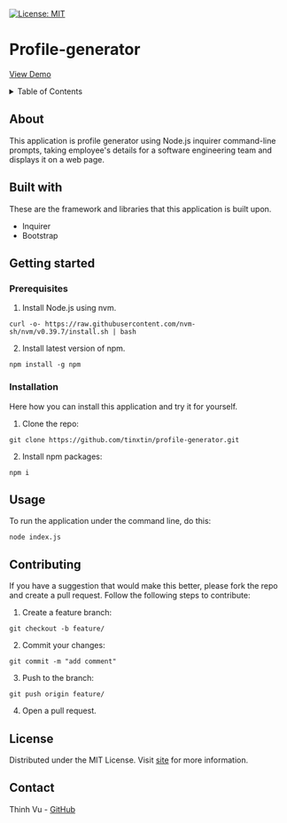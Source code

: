 [![License: MIT](https://img.shields.io/badge/License-MIT-yellow.svg)](https://opensource.org/licenses/MIT)
# Profile-generator

[View Demo]('')

<details>
    <summary>Table of Contents</summary>
    <ol>
        <li>
            <a href='#About'>About</a>
            <ul>
                <li>
                    <a href='#Built-with'>Built with</a>
                </li>
            </ul>
        </li>
        <li>
            <a href='#Getting-started'>Getting started</a>
            <ul>
                <li>
                    <a href='#Prerequisites'>Prerequisites</a>
                </li>
                <li>
                    <a href='#Installation'>Installation</a>
                </li>
            </ul>
        </li>
        <li>
            <a href='#Usage'>Usage</a>
        </li>
        <li>
            <a href='#Contributing'>Contributing</a>
        </li>
        <li>
            <a href='#License'>License</a>
        </li>
        <li>
            <a href='#Contact'>Contact</a>
        </li>
    </ol>
</details>

## About
This application is profile generator using Node.js inquirer command-line prompts, taking employee's details for a software engineering team and displays it on a web page.

## Built with
These are the framework and libraries that this application is built upon.
 - Inquirer
 - Bootstrap

## Getting started

### Prerequisites
1. Install Node.js using nvm.
```
curl -o- https://raw.githubusercontent.com/nvm-sh/nvm/v0.39.7/install.sh | bash
```
2. Install latest version of npm.
```
npm install -g npm
```

### Installation
Here how you can install this application and try it for yourself.
1. Clone the repo:
```
git clone https://github.com/tinxtin/profile-generator.git
```
2. Install npm packages:
```
npm i
```

## Usage
To run the application under the command line, do this:
```
node index.js
```

## Contributing
If you have a suggestion that would make this better, please fork the repo and create a pull request.
Follow the following steps to contribute:
1. Create a feature branch:
```
git checkout -b feature/
```
2. Commit your changes:
```
git commit -m "add comment"
```
3. Push to the branch:
```
git push origin feature/
```
4. Open a pull request.

## License
Distributed under the MIT License. Visit [site](https://choosealicense.com/licenses/mit/) for more information.

## Contact
Thinh Vu - [GitHub](https://github.com/tinxtin)